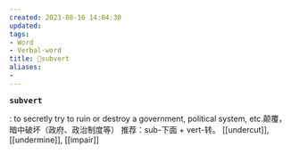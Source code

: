 ```yaml
---
created: 2023-08-16 14:04:30
updated: 
tags: 
- Word
- Verbal-word
title: 🚩subvert
aliases:
- 
---
```


<pre><strong>subvert</strong></pre>
: to secretly try to ruin or destroy a government, political system, etc.颠覆，暗中破坏（政府、政治制度等）
推荐：sub-下面 + vert-转。
[[undercut]], [[undermine]], [[impair]]